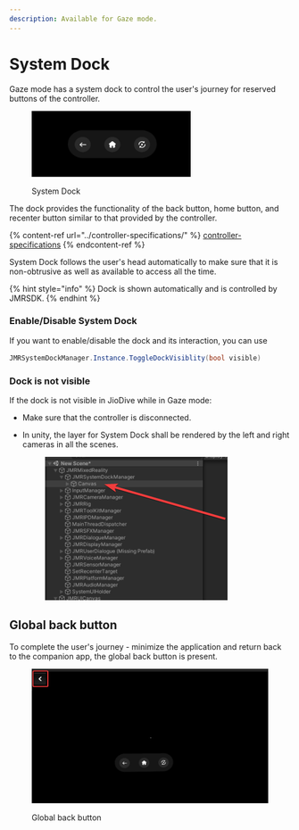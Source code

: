 ```yaml
---
description: Available for Gaze mode.
---
```


# System Dock

Gaze mode has a system dock to control the user's journey for reserved buttons of the controller.

<figure><img src="../.gitbook/assets/image (23).png" alt=""><figcaption><p>System Dock</p></figcaption></figure>

The dock provides the functionality of the back button, home button, and recenter button similar to that provided by the controller.

{% content-ref url="../controller-specifications/" %}
[controller-specifications](../controller-specifications/)
{% endcontent-ref %}

System Dock follows the user's head automatically to make sure that it is non-obtrusive as well as available to access all the time.

{% hint style="info" %}
Dock is shown automatically and is controlled by JMRSDK.
{% endhint %}

### Enable/Disable System Dock

If you want to enable/disable the dock and its interaction, you can use&#x20;

```csharp
JMRSystemDockManager.Instance.ToggleDockVisiblity(bool visible)
```

### Dock is not visible

If the dock is not visible in JioDive while in Gaze mode:

* Make sure that the controller is disconnected.&#x20;
*   In unity, the layer for System Dock shall be rendered by the left and right cameras in all the scenes.

    <figure><img src="../.gitbook/assets/image (29).png" alt=""><figcaption></figcaption></figure>

## Global back button

To complete the user's journey - minimize the application and return back to the companion app, the global back button is present.&#x20;

<figure><img src="../.gitbook/assets/image (35).png" alt=""><figcaption><p>Global back button</p></figcaption></figure>
